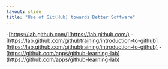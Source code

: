 ```yaml
---
layout: slide
title: "Use of Git(Hub) towards Better Software"
---
```


-[https://lab.github.com/](https://lab.github.com/)
-[https://lab.github.com/githubtraining/introduction-to-github](https://lab.github.com/githubtraining/introduction-to-github)
-[https://github.com/apps/github-learning-lab](https://github.com/apps/github-learning-lab)
